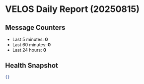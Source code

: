 # VELOS Daily Report (20250815)

## Message Counters
- Last 5 minutes: **0**
- Last 60 minutes: **0**
- Last 24 hours: **0**

## Health Snapshot
```json
{}
```
